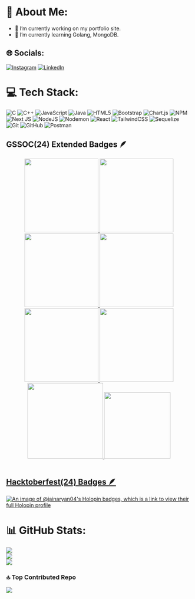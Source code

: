 # 💫 About Me:
- 🔭 I’m currently working on my portfolio site.
- 🌱 I’m currently learning Golang, MongoDB.

## 🌐 Socials:
[![Instagram](https://img.shields.io/badge/Instagram-%23E4405F.svg?logo=Instagram&logoColor=white)](https://instagram.com/jainaryan04) [![LinkedIn](https://img.shields.io/badge/LinkedIn-%230077B5.svg?logo=linkedin&logoColor=white)](https://linkedin.com/in/jainaryan04) 

# 💻 Tech Stack:
![C](https://img.shields.io/badge/c-%2300599C.svg?style=for-the-badge&logo=c&logoColor=white) ![C++](https://img.shields.io/badge/c++-%2300599C.svg?style=for-the-badge&logo=c%2B%2B&logoColor=white) ![JavaScript](https://img.shields.io/badge/javascript-%23323330.svg?style=for-the-badge&logo=javascript&logoColor=%23F7DF1E) ![Java](https://img.shields.io/badge/java-%23ED8B00.svg?style=for-the-badge&logo=openjdk&logoColor=white) ![HTML5](https://img.shields.io/badge/html5-%23E34F26.svg?style=for-the-badge&logo=html5&logoColor=white) ![Bootstrap](https://img.shields.io/badge/bootstrap-%238511FA.svg?style=for-the-badge&logo=bootstrap&logoColor=white) ![Chart.js](https://img.shields.io/badge/chart.js-F5788D.svg?style=for-the-badge&logo=chart.js&logoColor=white) ![NPM](https://img.shields.io/badge/NPM-%23CB3837.svg?style=for-the-badge&logo=npm&logoColor=white) ![Next JS](https://img.shields.io/badge/Next-black?style=for-the-badge&logo=next.js&logoColor=white) ![NodeJS](https://img.shields.io/badge/node.js-6DA55F?style=for-the-badge&logo=node.js&logoColor=white) ![Nodemon](https://img.shields.io/badge/NODEMON-%23323330.svg?style=for-the-badge&logo=nodemon&logoColor=%BBDEAD) ![React](https://img.shields.io/badge/react-%2320232a.svg?style=for-the-badge&logo=react&logoColor=%2361DAFB) ![TailwindCSS](https://img.shields.io/badge/tailwindcss-%2338B2AC.svg?style=for-the-badge&logo=tailwind-css&logoColor=white) ![Sequelize](https://img.shields.io/badge/Sequelize-52B0E7?style=for-the-badge&logo=Sequelize&logoColor=white) ![Git](https://img.shields.io/badge/git-%23F05033.svg?style=for-the-badge&logo=git&logoColor=white) ![GitHub](https://img.shields.io/badge/github-%23121011.svg?style=for-the-badge&logo=github&logoColor=white) ![Postman](https://img.shields.io/badge/Postman-FF6C37?style=for-the-badge&logo=postman&logoColor=white)

## GSSOC(24) Extended Badges 🪶
<div style='display:flex; align-items:center; gap: 10px;' align='center'><a href="https://gssoc.girlscript.tech/leaderboard">
<img src="https://raw.githubusercontent.com/GSSoC24/Postman-Challenge/main/docs/assets/Postman%20White.png" width="200px" height="200px" />
  <img src="https://raw.githubusercontent.com/GSSoC24/Postman-Challenge/main/docs/assets/1.png" width="200px" height="200px" />
  <img src="https://raw.githubusercontent.com/GSSoC24/Postman-Challenge/main/docs/assets/2.png" width="200px" height="200px" />
  <img src="https://raw.githubusercontent.com/GSSoC24/Postman-Challenge/main/docs/assets/3.png" width="200px" height="200px" />
  <img src="https://raw.githubusercontent.com/GSSoC24/Postman-Challenge/main/docs/assets/4.png" width="200px" height="200px" />
  <img src="https://raw.githubusercontent.com/GSSoC24/Postman-Challenge/main/docs/assets/5.png" width="200px" height="200px" />
  <img src="https://raw.githubusercontent.com/GSSoC24/Postman-Challenge/main/docs/assets/6.png" width="205px" height="205px" />
<img src="https://raw.githubusercontent.com/GSSoC24/Hack-Web3Conf/refs/heads/main/assets/Hack-Web3Conf%202024%20Badge%20(2).png" width="180px" height="180px" />
  </div>
<br />

  ## Hacktoberfest(24) Badges 🪶
[![An image of @jainaryan04's Holopin badges, which is a link to view their full Holopin profile](https://holopin.me/jainaryan04)](https://holopin.io/@jainaryan04)

# 📊 GitHub Stats:
![](https://github-readme-stats.vercel.app/api?username=jainaryan04&theme=dark&hide_border=false&include_all_commits=false&count_private=false)<br/>
![](https://github-readme-streak-stats.herokuapp.com/?user=jainaryan04&theme=dark&hide_border=false)<br/>
![](https://github-readme-stats.vercel.app/api/top-langs/?username=jainaryan04&theme=dark&hide_border=false&include_all_commits=false&count_private=false&layout=compact)

### 🔝 Top Contributed Repo
![](https://github-contributor-stats.vercel.app/api?username=jainaryan04&limit=5&theme=dark&combine_all_yearly_contributions=true)

<!-- Proudly created with GPRM ( https://gprm.itsvg.in ) -->
